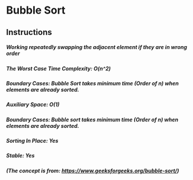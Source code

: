 # Bubble Sort 

## Instructions 

##### Working repeatedly swapping the adjacent element if they are in wrong order


##### The Worst Case Time Complexity: O(n^2) 

##### Boundary Cases: Bubble Sort takes minimum time (Order of n) when elements are already sorted.

##### Auxiliary Space: O(1)

##### Boundary Cases: Bubble sort takes minimum time (Order of n) when elements are already sorted.

##### Sorting In Place: Yes

##### Stable: Yes

##### (The concept is from: https://www.geeksforgeeks.org/bubble-sort/)
